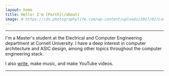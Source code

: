 ```yaml
---
layout: home
title: Hello! I'm [Parth](/about)
image: # https://cdn.photographylife.com/wp-content/uploads/2017/01/Landscape-photography-example.jpg
---
```

----------------------------
I'm a Master's student at the Electrical and Computer Engineering department at Cornell University. I have a deep interest in computer architecture and ASIC design, among other topics throughout the computer engineering stack.

I also [write](/blog), make music, and make YouTube videos. 

----------------------------